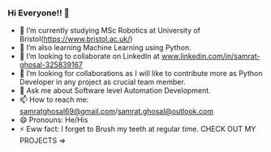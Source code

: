 ### Hi Everyone!! 👋


- 🔭 I’m currently studying MSc Robotics at University of Bristol(https://www.bristol.ac.uk/)
- 🌱 I’m also learning Machine Learning using Python.
- 👯 I’m looking to collaborate on LinkedIn at www.linkedin.com/in/samrat-ghosal-325839167
- 🤔 I’m looking for collaborations as I will like to contribute more as Python Developer in any project as crucial team member.
- 💬 Ask me about Software level Automation Development.
- 📫 How to reach me: samratghosal69@gmail.com/samrat.ghosal@outlook.com
- 😄 Pronouns: He/His
- ⚡ Eww fact: I forget to Brush my teeth at regular time.
                                                                                                         CHECK OUT MY PROJECTS =>

